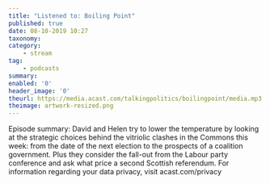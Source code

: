```yaml
---
title: "Listened to: Boiling Point"
published: true
date: 08-10-2019 10:27
taxonomy:
category:
	- stream
tag:
	- podcasts
summary:
enabled: '0'
header_image: '0'
theurl: https://media.acast.com/talkingpolitics/boilingpoint/media.mp3
theimage: artwork-resized.png
--- 
```

Episode summary: David and Helen try to lower the temperature by looking at the strategic choices behind the vitriolic clashes in the Commons this week: from the date of the next election to the prospects of a coalition government. Plus they consider the fall-out from the Labour party conference and ask what price a second Scottish referendum. For information regarding your data privacy, visit acast.com/privacy

